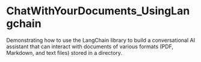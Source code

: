 # ChatWithYourDocuments_UsingLangchain
Demonstrating how to use the LangChain library to build a conversational AI assistant that can interact with documents of various formats (PDF, Markdown, and text files) stored in a directory.
